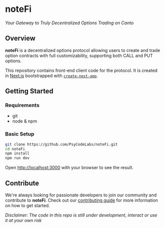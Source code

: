 # noteFi
*Your Gateway to Truly Decentralized Options Trading on Canto*

## Overview

**noteFi** is a decentralized options protocol allowing users to create and trade option contracts with full customizability, supporting both CALL and PUT options.

This repository contains front-end client code for the protocol. It is created in [Next.js](https://nextjs.org/) bootstrapped with [`create-next-app`](https://github.com/vercel/next.js/tree/canary/packages/create-next-app).

## Getting Started

### Requirements

- git
- node & npm

### Basic Setup

```sh
git clone https://github.com/PsyCodeLabs/noteFi.git
cd noteFi
npm install
npm run dev
```
Open [http://localhost:3000](http://localhost:3000) with your browser to see the result.

## Contribute

We're always looking for passionate developers to join our community and contribute to **noteFi**. Check out our [contributing guide](./contributing.md) for more information on how to get started.

*Disclaimer: The code in this repo is still under development, interact or use it at your own risk*